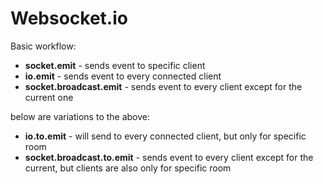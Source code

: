 # Websocket.io

Basic workflow:

- **socket.emit** - sends event to specific client
- **io.emit** - sends event to every connected client
- **socket.broadcast.emit** - sends event to every client except for the current one

below are variations to the above:

- **io.to.emit** - will send to every connected client, but only for specific room
- **socket.broadcast.to.emit** - sends event to every client except for the current, but clients are also only for specific room
